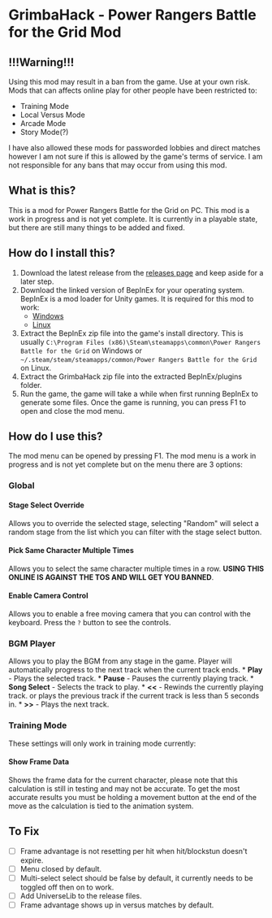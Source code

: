 # GrimbaHack - Power Rangers Battle for the Grid Mod

## !!!Warning!!!
Using this mod may result in a ban from the game. Use at your own risk. Mods that can affects online play for other people have been restricted to:
* Training Mode
* Local Versus Mode
* Arcade Mode
* Story Mode(?)

I have also allowed these mods for passworded lobbies and direct matches however I am not sure if this is allowed by the game's terms of service. I am not responsible for any bans that may occur from using this mod.

## What is this?
This is a mod for Power Rangers Battle for the Grid on PC. This mod is a work in progress and is not yet complete. It is currently in a playable state, but there are still many things to be added and fixed.

## How do I install this?
1. Download the latest release from the [releases page](https://github.com/grimkor/GrimbaHack/releases) and keep aside for a later step.
2. Download the linked version of BepInEx for your operating system. BepInEx is a mod loader for Unity games. It is required for this mod to work:
    * [Windows](https://builds.bepinex.dev/projects/bepinex_be/665/BepInEx-Unity.IL2CPP-win-x64-6.0.0-be.665%2B6aabdb5.zip)
    * [Linux](https://builds.bepinex.dev/projects/bepinex_be/665/BepInEx-Unity.IL2CPP-linux-x64-6.0.0-be.665%2B6aabdb5.zip)
3. Extract the BepInEx zip file into the game's install directory. This is usually `C:\Program Files (x86)\Steam\steamapps\common\Power Rangers Battle for the Grid` on Windows or `~/.steam/steam/steamapps/common/Power Rangers Battle for the Grid` on Linux.
4. Extract the GrimbaHack zip file into the extracted BepInEx/plugins folder.
5. Run the game, the game will take a while when first running BepInEx to generate some files. Once the game is running, you can press F1 to open and close the mod menu.

## How do I use this?
The mod menu can be opened by pressing F1. The mod menu is a work in progress and is not yet complete but on the menu there are 3 options:

### Global
  #### Stage Select Override
Allows you to override the selected stage, selecting "Random" will select a random stage from the list which you can filter with the stage select button.
#### Pick Same Character Multiple Times
Allows you to select the same character multiple times in a row. **USING THIS ONLINE IS AGAINST THE TOS AND WILL GET YOU BANNED**.
#### Enable Camera Control
Allows you to enable a free moving camera that you can control with the keyboard. Press the `?` button to see the controls.

### BGM Player
Allows you to play the BGM from any stage in the game. Player will automatically progress to the next track when the current track ends. 
    * **Play** - Plays the selected track.
    * **Pause** - Pauses the currently playing track.
    * **Song Select** - Selects the track to play.
    * **<<** - Rewinds the currently playing track. or plays the previous track if the current track is less than 5 seconds in.
    * **>>** - Plays the next track.

### Training Mode
These settings will only work in training mode currently:
#### Show Frame Data
Shows the frame data for the current character, please note that this calculation is still in testing and may not be accurate. To get the most accurate results you must be holding a movement button at the end of the move as the calculation is tied to the animation system.

## To Fix
- [ ] Frame advantage is not resetting per hit when hit/blockstun doesn't expire.
- [ ] Menu closed by default.
- [ ] Multi-select select should be false by default, it currently needs to be toggled off then on to work.
- [ ] Add UniverseLib to the release files.
- [ ] Frame advantage shows up in versus matches by default.